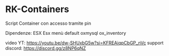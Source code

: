 # RK-Containers
Script Container con accesso tramite pin 

Dipendenze: ESX
            Esx menù default
            oxmysql
            ox_inventory

video YT: https://youtu.be/dw-SHUxbG5w?si=KFREAiqpCbGP_nVc
support discord: https://discord.gg/z8NP6qNZ
